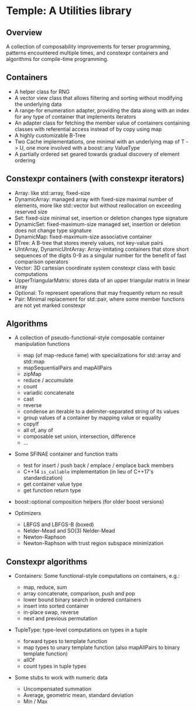 # Temple: A Utilities library
## Overview

A collection of composability improvements for terser programming, patterns
encountered multiple times, and constexpr containers and algorithms for
compile-time programming.


## Containers

- A helper class for RNG
- A vector view class that allows filtering and sorting without modifying the
  underlying data
- A range-for enumeration adapter, providing the data along with an index for
  any type of container that implements iterators
- An adapter class for fetching the member value of containers containing
  classes with referential access instead of by copy using map
- A highly customizable B-Tree
- Two Cache implementations, one minimal with an underlying map of T -> U, one
  more involved with a boost::any ValueType
- A partially ordered set geared towards gradual discovery of element ordering

## Constexpr containers (with constexpr iterators)
- Array: like std::array, fixed-size 
- DynamicArray: managed array with fixed-size maximal number of elements, more
  like std::vector but without reallocation on exceeding reserved size
- Set: fixed-size minimal set, insertion or deletion changes type signature
- DynamicSet: fixed-maximum-size managed set, insertion or deletion does not
  change type signature
- DynamicMap: fixed-maximum-size associative container
- BTree: A B-tree that stores merely values, not key-value pairs
- UIntArray, DynamicUIntArray: Array-imitating containers that store short
  sequences of the digits 0-9 as a singular number for the benefit of fast 
  comparison operators
- Vector: 3D cartesian coordinate system constexpr class with basic
  computations
- UpperTriangularMatrix: stores data of an upper triangular matrix in linear
  array
- Optional: To represent operations that may frequently return no result
- Pair: Minimal replacement for std::pair, where some member functions are not 
  yet marked constexpr


## Algorithms

- A collection of pseudo-functional-style composable container manipulation
  functions
  - map (of map-reduce fame) with specializations for std::array and std::map
  - mapSequentialPairs and mapAllPairs
  - zipMap
  - reduce / accumulate
  - count
  - variadic concatenate
  - cast
  - reverse
  - condense an iterable to a delimiter-separated string of its values
  - group values of a container by mapping value or equality
  - copyIf
  - all of, any of
  - composable set union, intersection, difference
  - ...

- Some SFINAE container and function traits
  - test for insert / push back / emplace / emplace back members
  - C++14 `is_callable` implementation (in lieu of C++17's standardization)
  - get container value type
  - get function return type

- boost::optional composition helpers (for older boost versions)

- Optimizers
  - LBFGS and LBFGS-B (boxed)
  - Nelder-Mead and SO(3) Nelder-Mead
  - Newton-Raphson
  - Newton-Raphson with trust region subspace minimization

## Constexpr algorithms

- Containers: Some functional-style computations on containers, e.g.:

  - map, reduce, sum 
  - array concatenate, comparison, push and pop
  - lower bound binary search in ordered containers
  - insert into sorted container
  - in-place swap, reverse
  - next and previous permutation

- TupleType: type-level computations on types in a tuple

  - forward types to template function
  - map types to unary template function (also mapAllPairs to binary template
    function)
  - allOf
  - count types in tuple types

- Some stubs to work with numeric data
  - Uncompensated summation
  - Average, geometric mean, standard deviation
  - Min / Max
